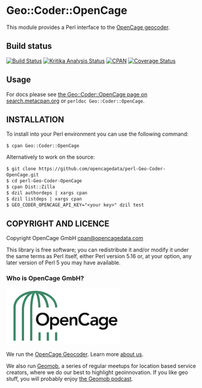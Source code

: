 # Geo::Coder::OpenCage

This module provides a Perl interface to the [OpenCage geocoder](https://opencagedata.com).

## Build status

[![Build Status](https://travis-ci.org/OpenCageData/perl-Geo-Coder-OpenCage.svg?branch=master)](https://travis-ci.org/OpenCageData/perl-Geo-Code-OpenCage)
[![Kritika Analysis Status](https://kritika.io/users/OpenCage/repos/2893424605329847/heads/master/status.svg)](https://kritika.io/orgs/OpenCage/repos/2893424605329847/heads/master/)
[![CPAN](https://img.shields.io/cpan/v/Geo-Coder-OpenCage.svg?style=flat-square)](https://metacpan.org/pod/Geo::Coder::OpenCage)
[![Coverage Status](https://coveralls.io/repos/github/OpenCageData/perl-Geo-Coder-OpenCage/badge.svg?branch=master)](https://coveralls.io/github/OpenCageData/perl-Geo-Coder-OpenCage?branch=master)

## Usage

For docs please see [the Geo::Coder::OpenCage page on search.metacpan.org](https://metacpan.org/pod/Geo::Coder::OpenCage)
or `perldoc Geo::Coder::OpenCage`.

## INSTALLATION

To install into your Perl environment you can use the following command:

    $ cpan Geo::Coder::OpenCage

Alternatively to work on the source:

    $ git clone https://github.com/opencagedata/perl-Geo-Coder-OpenCage.git
    $ cd perl-Geo-Coder-OpenCage
    $ cpan Dist::Zilla
    $ dzil authordeps | xargs cpan
    $ dzil listdeps | xargs cpan
    $ GEO_CODER_OPENCAGE_API_KEY="<your key>" dzil test

## COPYRIGHT AND LICENCE

Copyright OpenCage GmbH <cpan@opencagedata.com>

This library is free software; you can redistribute it and/or modify it under the same terms as Perl itself, either Perl version 5.16 or, at your option, any later version of Perl 5 you may have available.

### Who is OpenCage GmbH?

<a href="https://opencagedata.com"><img src="opencage_logo_300_150.png"></a>

We run the [OpenCage Geocoder](https://opencagedata.com). Learn more [about us](https://opencagedata.com/about). 

We also run [Geomob](https://thegeomob.com), a series of regular meetups for location based service creators, where we do our best to highlight geoinnovation. If you like geo stuff, you will probably enjoy [the Geomob podcast](https://thegeomob.com/podcast/).


